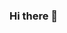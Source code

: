 ### Hi there 👋

<!--
**DINFBoard/DInfBoard** is project made for our Software Engeneering course.
It isn't complete and the source code could not work on any platform; testing has been done poorly.
-->
